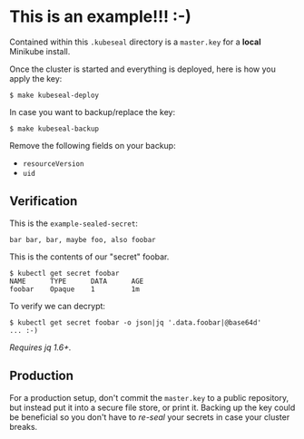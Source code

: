 # This is an example!!! :-)

Contained within this `.kubeseal` directory is a `master.key` for a **local** Minikube install.

Once the cluster is started and everything is deployed, here is how you apply the key:

```
$ make kubeseal-deploy
```

In case you want to backup/replace the key:

```
$ make kubeseal-backup
```

Remove the following fields on your backup:
 - `resourceVersion`
 - `uid`

## Verification

This is the `example-sealed-secret`:

```
bar bar, bar, maybe foo, also foobar
```

This is the contents of our "secret" foobar.

```
$ kubectl get secret foobar
NAME      TYPE      DATA      AGE
foobar    Opaque    1         1m
```

To verify we can decrypt:

```
$ kubectl get secret foobar -o json|jq '.data.foobar|@base64d'
... :-)
```

_Requires jq 1.6+._

## Production

For a production setup, don't commit the `master.key` to a public repository, but instead
put it into a secure file store, or print it. Backing up the key could be beneficial so
you don't have to _re-seal_ your secrets in case your cluster breaks.
